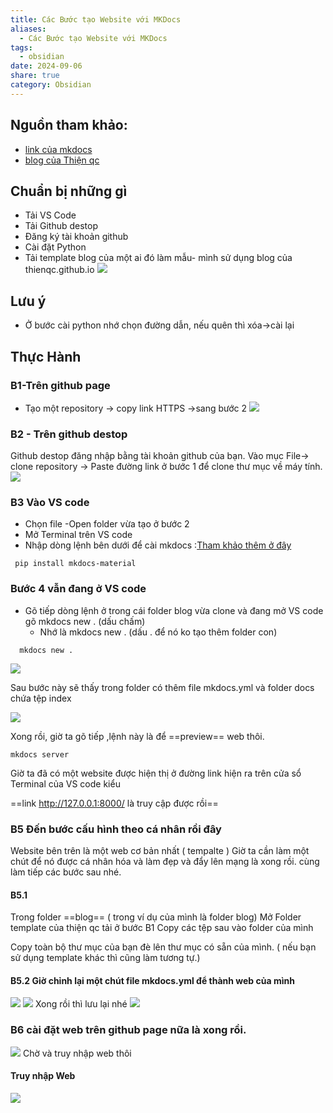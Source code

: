 ```yaml
---
title: Các Bước tạo Website với MKDocs
aliases:
  - Các Bước tạo Website với MKDocs
tags:
  - obsidian
date: 2024-09-06
share: true
category: Obsidian
---
```

## Nguồn tham khảo:
- [link của mkdocs](https://squidfunk.github.io/mkdocs-material/getting-started/)
- [blog của Thiện qc](https://thienqc.github.io/blog/tags/)
## Chuẩn bị những gì

- Tải VS Code
- Tải Github destop
-  Đăng ký tài khoản github
- Cài đặt Python
- Tải template blog của một ai đó làm mẫu- mình sử dụng blog của thienqc.github.io
![](https://i.imgur.com/HHVnbz8.png)

## Lưu ý
-  Ở bước cài python nhớ chọn đường dẫn, nếu quên thì xóa->cài lại 
## Thực Hành

### B1-Trên github page
- Tạo một repository -> copy link HTTPS ->sang bước 2
![](https://i.imgur.com/9uaeMmK.png)

### B2 - Trên github destop 

Github destop đăng nhập bằng tài khoản github của bạn.
Vào mục File-> clone repository -> Paste đường link ở bước 1 để clone thư mục về máy tính. 
![](https://i.imgur.com/tGhBdw0.png)

### B3  Vào VS code
 - Chọn file -Open folder vừa tạo ở bước 2
 - Mở Terminal trên VS code
 -  Nhập dòng lệnh bên dưới để cài mkdocs :[Tham khảo thêm ở đây](https://squidfunk.github.io/mkdocs-material/getting-started/)
 
```
 pip install mkdocs-material
```
### Bước 4 vẫn đang ở VS code

- Gõ tiếp dòng lệnh ở trong cái folder blog  vừa clone và đang mở VS code gõ mkdocs new . (dấu chấm) 
  - Nhớ là mkdocs new . (dấu . để nó ko tạo thêm folder con)
  
```
  mkdocs new . 
```
![](https://i.imgur.com/fX0eRRn.png)

Sau bước này sẽ thấy trong folder có thêm file mkdocs.yml và folder docs chứa tệp index

![](https://i.imgur.com/EYg61hK.png)

Xong rồi, giờ ta gõ tiếp ,lệnh này là để ==preview== web thôi. 



```
mkdocs server
```

Giờ ta đã có một website được hiện thị ở đường link hiện ra trên cửa sổ Terminal của VS code kiểu 

 ==link http://127.0.0.1:8000/ là truy cập được rồi==

### B5 Đến bước cấu hình theo cá nhân rồi đây

Website bên trên là một web cơ bản nhất ( tempalte ) Giờ ta cần làm một chút để nó được cá nhân hóa và làm đẹp và đẩy lên mạng là xong rồi. cùng làm tiếp các bước sau nhé.

#### B5.1 
 Trong folder ==blog==  ( trong ví dụ của mình là folder blog)
Mở Folder template của thiện qc tải ở bước B1 Copy các tệp sau vào folder của mình

Copy toàn bộ thư mục của bạn đè lên thư mục có sẵn  của mình.
 ( nếu bạn sử dụng template khác thì cũng làm tương tự.)
#### B5.2 Giờ chỉnh lại một chút file mkdocs.yml để thành web của mình

![](https://i.imgur.com/MDp8rEm.png)
![](https://i.imgur.com/qlNAB2Q.png)
Xong rồi thì lưu lại nhé
![](https://i.imgur.com/Y5icZXE.png)
### B6 cài đặt web trên github page nữa là xong rồi.

![](https://i.imgur.com/LmEl2s8.png)
Chờ và truy nhập web thôi

#### Truy nhập Web
![](https://i.imgur.com/9ODJJ5S.png)

